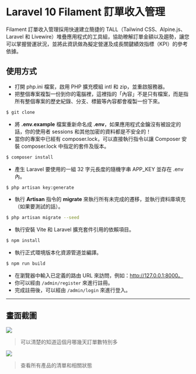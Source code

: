 # Laravel 10 Filament 訂單收入管理

Filament 訂單收入管理採用快速建立簡捷的 TALL（Tailwind CSS、Alpine.js、Laravel 和 Livewire）堆疊應用程式的工具組，協助暸解訂單金額以及趨勢，讓您可以掌握營運狀況，並將此資訊做為擬定營運及成長關鍵績效指標（KPI）的參考依據。

## 使用方式
- 打開 php.ini 檔案，啟用 PHP 擴充模組 intl 和 zip，並重啟服務器。
- 把整個專案複製一份到你的電腦裡，這裡指的「內容」不是只有檔案，而是指所有整個專案的歷史紀錄、分支、標籤等內容都會複製一份下來。
```sh
$ git clone
```
- 將 __.env.example__ 檔案重新命名成 __.env__，如果應用程式金鑰沒有被設定的話，你的使用者 sessions 和其他加密的資料都是不安全的！
- 當你的專案中已經有 composer.lock，可以直接執行指令以讓 Composer 安裝 composer.lock 中指定的套件及版本。
```sh
$ composer install
```
- 產生 Laravel 要使用的一組 32 字元長度的隨機字串 APP_KEY 並存在 .env 內。
```sh
$ php artisan key:generate
```
- 執行 __Artisan__ 指令的 __migrate__ 來執行所有未完成的遷移，並執行資料庫填充（如果要測試的話）。
```sh
$ php artisan migrate --seed
```
- 執行安裝 Vite 和 Laravel 擴充套件引用的依賴項目。
```sh
$ npm install
```
- 執行正式環境版本化資源管道並編譯。
```sh
$ npm run build
```
- 在瀏覽器中輸入已定義的路由 URL 來訪問，例如：http://127.0.0.1:8000。
- 你可以經由 `/admin/register` 來進行註冊。
- 完成註冊後，可以經由 `/admin/login` 來進行登入。

----

## 畫面截圖
![](https://i.imgur.com/cpXtLE1.png)
> 可以清楚的知道這個月哪幾天訂單數特別多

![](https://i.imgur.com/Cq156hg.png)
> 查看所有產品的清單和相關狀態
